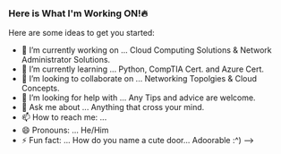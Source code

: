 ### Here is What I'm Working ON!🔥


Here are some ideas to get you started:

- 🔭 I’m currently working on ... Cloud Computing Solutions & Network Administrator Solutions.
- 🌱 I’m currently learning ...  Python, CompTIA Cert. and Azure Cert.
- 👯 I’m looking to collaborate on ... Networking Topolgies & Cloud Concepts.  
- 🤔 I’m looking for help with ... Any Tips and advice are welcome. 
- 💬 Ask me about ... Anything that cross your mind. 
- 📫 How to reach me: ... 
- 😄 Pronouns: ... He/Him
- ⚡ Fun fact: ... How do you name a cute door... Adoorable :^)
-->
